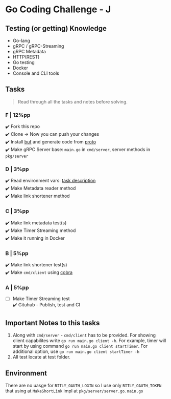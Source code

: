 # Go Coding Challenge - J

## Testing (or getting) Knowledge

- Go-lang
- gRPC / gRPC-Streaming
- gRPC Metadata
- HTTP(REST)
- Go testing
- Docker
- Console and CLI tools

## Tasks

> Read through all the tasks and notes before solving.

### F | 12%pp

:heavy_check_mark: Fork this repo\
:heavy_check_mark: Clone -> Now you can push your changes\
:heavy_check_mark: Install [buf](https://docs.buf.build/introduction) and generate code from [proto](pkg/proto/challenge.proto)\
:heavy_check_mark: Make gRPC Server base: `main.go` in `cmd/server`, server methods in `pkg/server`

### D | 3%pp

:heavy_check_mark: Read environment vars: [task description](#environment)\
:heavy_check_mark: Make Metadata reader method\
:heavy_check_mark: Make link shortener method

### C | 3%pp

:heavy_check_mark: Make link metadata test(s)\
:heavy_check_mark: Make Timer Streaming method\
:heavy_check_mark: Make it running in Docker

### B | 5%pp

:heavy_check_mark: Make link shortener test(s)\
:heavy_check_mark: Make `cmd/client` using [cobra](https://github.com/spf13/cobra)

### A | 5%pp

- [ ] Make Timer Streaming test\
:heavy_check_mark: Gituhub - Publish, test and CI

## Important Notes to this tasks

1. Along with `cmd/server` - `cmd/client` has to be provided. For showing client capabilites write `go run main.go client -h`. For example, timer will start by using command `go run main.go client startTimer`. For additional option, use  `go run main.go client startTimer -h`
2. All test locate at test folder.

## Environment

There are no uasge for `BITLY_OAUTH_LOGIN` so I use only `BITLY_OAUTH_TOKEN` that using at `MakeShortLink` impl at `pkg/server/server.go`.
`main.go`

